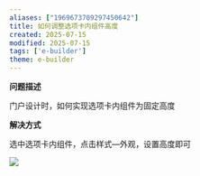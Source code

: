 ```yaml
---
aliases: ["1969673709297450642"]
title: 如何调整选项卡内组件高度
created: 2025-07-15
modified: 2025-07-15
tags: ['e-builder']
theme: e-builder
---
```


**问题描述**

门户设计时，如何实现选项卡内组件为固定高度

**解决方式**

选中选项卡内组件，点击样式—外观，设置高度即可

![](https://myhelpdoc.oss-cn-heyuan.aliyuncs.com/mdimages/2950782c5f665e57302eb5ac773eb647.jpg)